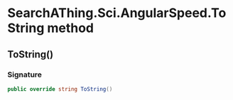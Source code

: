 # SearchAThing.Sci.AngularSpeed.ToString method
## ToString()
### Signature
```csharp
public override string ToString()
```
